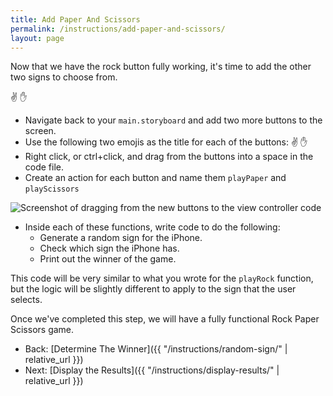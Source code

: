 ```yaml
---
title: Add Paper And Scissors
permalink: /instructions/add-paper-and-scissors/
layout: page
---
```


Now that we have the rock button fully working, it's time to add the other two signs to choose from.

✌️ ✋

* Navigate back to your `main.storyboard` and add two more buttons to the screen.
* Use the following two emojis as the title for each of the buttons: ✌️ ✋
* Right click, or ctrl+click, and drag from the buttons into a space in the code file.
* Create an action for each button and name them `playPaper` and `playScissors`

![Screenshot of dragging from the new buttons to the view controller code](http://i.imgur.com/wzjwYbr.png)

* Inside each of these functions, write code to do the following:
	- Generate a random sign for the iPhone.
	- Check which sign the iPhone has.
	- Print out the winner of the game.

This code will be very similar to what you wrote for the `playRock` function, but the logic will be slightly different to apply to the sign that the user selects.

Once we've completed this step, we will have a fully functional Rock Paper Scissors game.

* Back: [Determine The Winner]({{ "/instructions/random-sign/" | relative_url }})
* Next: [Display the Results]({{ "/instructions/display-results/" | relative_url }})